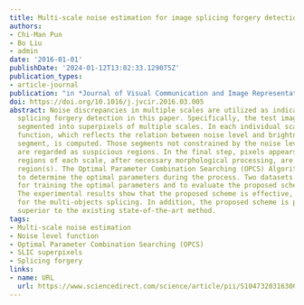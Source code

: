 ```yaml
---
title: Multi-scale noise estimation for image splicing forgery detection
authors:
- Chi-Man Pun
- Bo Liu
- admin
date: '2016-01-01'
publishDate: '2024-01-12T13:02:33.129075Z'
publication_types:
- article-journal
publication: "in *Journal of Visual Communication and Image Representation*  [SCI, JCR Q2]"
doi: https://doi.org/10.1016/j.jvcir.2016.03.005
abstract: Noise discrepancies in multiple scales are utilized as indicators for image
  splicing forgery detection in this paper. Specifically, the test image is initially
  segmented into superpixels of multiple scales. In each individual scale, noise level
  function, which reflects the relation between noise level and brightness of each
  segment, is computed. Those segments not constrained by the noise level function
  are regarded as suspicious regions. In the final step, pixels appears in suspicious
  regions of each scale, after necessary morphological processing, are marked as spliced
  region(s). The Optimal Parameter Combination Searching (OPCS) Algorithm is proposed
  to determine the optimal parameters during the process. Two datasets are created
  for training the optimal parameters and to evaluate the proposed scheme, respectively.
  The experimental results show that the proposed scheme is effective, especially
  for the multi-objects splicing. In addition, the proposed scheme is proven to be
  superior to the existing state-of-the-art method.
tags:
- Multi-scale noise estimation
- Noise level function
- Optimal Parameter Combination Searching (OPCS)
- SLIC superpixels
- Splicing forgery
links:
- name: URL
  url: https://www.sciencedirect.com/science/article/pii/S1047320316300098
---
```

